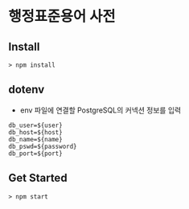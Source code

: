 # 행정표준용어 사전

## **Install**

```
> npm install
```

## **dotenv**

* env 파일에 연결할 PostgreSQL의 커넥션 정보를 입력

```
db_user=${user}
db_host=${host}
db_name=${name}
db_pswd=${password}
db_port=${port}
```

## **Get Started**

```
> npm start
```